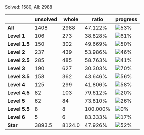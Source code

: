 Solved: 1580, All: 2988

| |unsolved|whole|ratio|progress|
|----|----|----|----|----|
|**All**| 1408 | 2988 | 47.122%| ![53%](https://progress-bar.xyz/53?title=All) |
|**Level 1**| 106 | 273 | 38.828%| ![61%](https://progress-bar.xyz/61?title=All) |
|**Level 1.5**| 150 | 302 | 49.669%| ![50%](https://progress-bar.xyz/50?title=All) |
|**Level 2**| 237 | 439 | 53.986%| ![46%](https://progress-bar.xyz/46?title=All) |
|**Level 2.5**| 285 | 485 | 58.763%| ![41%](https://progress-bar.xyz/41?title=All) |
|**Level 3**| 190 | 627 | 30.303%| ![70%](https://progress-bar.xyz/70?title=All) |
|**Level 3.5**| 158 | 362 | 43.646%| ![56%](https://progress-bar.xyz/56?title=All) |
|**Level 4**| 125 | 299 | 41.806%| ![58%](https://progress-bar.xyz/58?title=All) |
|**Level 4.5**| 82 | 103 | 79.612%| ![20%](https://progress-bar.xyz/20?title=All) |
|**Level 5**| 62 | 84 | 73.810%| ![26%](https://progress-bar.xyz/26?title=All) |
|**Level 5.5**| 8 | 8 | 100.000%| ![0%](https://progress-bar.xyz/0?title=All) |
|**Level 6**| 5 | 6 | 83.333%| ![17%](https://progress-bar.xyz/17?title=All) |
|**Star**|3893.5 | 8124.0 |47.926%| ![52%](https://progress-bar.xyz/52?title=All) |
